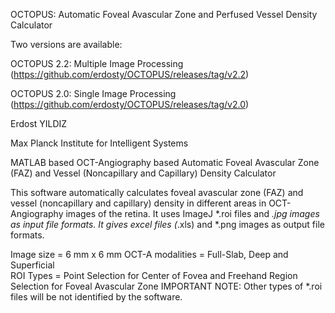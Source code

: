 OCTOPUS: Automatic Foveal Avascular Zone and Perfused Vessel Density Calculator

Two versions are available:

OCTOPUS 2.2: Multiple Image Processing (https://github.com/erdosty/OCTOPUS/releases/tag/v2.2)

OCTOPUS 2.0: Single Image Processing (https://github.com/erdosty/OCTOPUS/releases/tag/v2.0)

Erdost YILDIZ

Max Planck Institute for Intelligent Systems


MATLAB based OCT-Angiography based Automatic Foveal Avascular Zone (FAZ) and Vessel (Noncapillary and Capillary) Density Calculator

This software automatically calculates foveal avascular zone (FAZ) and vessel (noncapillary and capillary) density in different areas in OCT-Angiography images of the retina. It uses ImageJ *.roi files and *.jpg images as input file formats. It gives excel files (*.xls) and *.png images as output file formats.

Image size = 6 mm x 6 mm
OCT-A modalities = Full-Slab, Deep and Superficial  
ROI Types = Point Selection for Center of Fovea and Freehand Region Selection for Foveal Avascular Zone
IMPORTANT NOTE: Other types of *.roi files will be not identified by the software.

